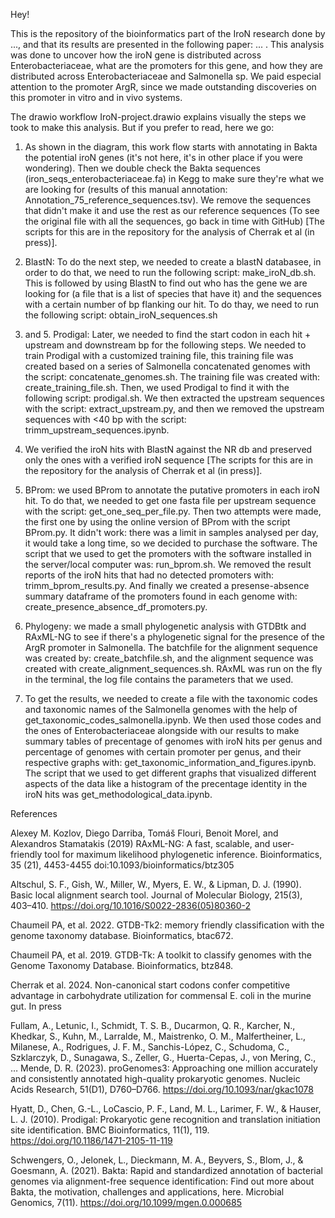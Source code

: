 Hey!

This is the repository of the bioinformatics part of the IroN research done by ..., and that its results are presented in the following paper: ... . This analysis was done to uncover how the iroN gene is distributed across Enterobacteriaceae, what are the promoters for this gene, and how they are distributed across Enterobacteriaceae and Salmonella sp. We paid especial attention to the promoter ArgR, since we made outstanding discoveries on this promoter in vitro and in vivo systems.

The drawio workflow IroN-project.drawio explains visually the steps we took to make this analysis. But if you prefer to read, here we go:

1. As shown in the diagram, this work flow starts with annotating in Bakta the potential iroN genes (it's not here, it's in other place if you were wondering). Then we double check the Bakta sequences (iron_seqs_enterobacteriaceae.fa) in Kegg to make sure they're what we are looking for (results of this manual annotation: Annotation_75_reference_sequences.tsv). We remove the sequences that didn't make it and use the rest as our reference sequences (To see the original file with all the sequences, go back in time with GitHub) [The scripts for this are in the repository for the analysis of Cherrak et al (in press)].

2. BlastN: To do the next step, we needed to create a blastN databasee, in order to do that, we need to run the following script: make_iroN_db.sh.
This is followed by using BlastN to find out who has the gene we are looking for (a file that is a list of species that have it) and the sequences with a certain number of bp flanking our hit. To do thay, we need to run the following script: obtain_iroN_sequences.sh

3. and 5. Prodigal: Later, we needed to find the start codon in each hit + upstream and downstream bp for the following steps. We needed to train Prodigal with a customized training file, this training file was created based on a series of Salmonella concatenated genomes with the script: concatenate_genomes.sh. The training file was created with: create_training_file.sh. Then, we used Prodigal to find it with the following script: prodigal.sh. We then extracted the upstream sequences with the script: extract_upstream.py, and then we removed the upstream sequences with <40 bp with the script: trimm_upstream_sequences.ipynb.

4. We verified the iroN hits with BlastN against the NR db and preserved only the ones with a verified iroN sequence [The scripts for this are in the repository for the analysis of Cherrak et al (in press)].

6. BProm: we used BProm to annotate the putative promoters in each iroN hit. To do that, we needed to get one fasta file per upstream sequence with the script: get_one_seq_per_file.py. Then two attempts were made, the first one by using the online version of BProm with the script BProm.py. It didn't work: there was a limit in samples analysed per day, it would take a long time, so we decided to purchase the software. The script that we used to get the promoters with the software installed in the server/local computer was: run_bprom.sh. We removed the result reports of the iroN hits that had no detected promoters with: trimm_bprom_results.py. And finally we created a presense-absence summary dataframe of the promoters found in each genome with: create_presence_absence_df_promoters.py.

7. Phylogeny: we made a small phylogenetic analysis with GTDBtk and RAxML-NG to see if there's a phylogenetic signal for the presence of the ArgR promoter in Salmonella. The batchfile for the alignment sequence was created by: create_batchfile.sh, and the alignment sequence was created with create_alignment_sequences.sh. RAxML was run on the fly in the terminal, the log file contains the parameters that we used.

8. To get the results, we needed to create a file with the taxonomic codes and taxonomic names of the Salmonella genomes with the help of get_taxonomic_codes_salmonella.ipynb. We then used those codes and the ones of Enterobacteriaceae alongside with our results to make summary tables of precentage of genomes with iroN hits per genus and percentage of genomes with certain promoter per genus, and their respective graphs with: get_taxonomic_information_and_figures.ipynb. The script that we used to get different graphs that visualized different aspects of the data like a histogram of the precentage identity in the iroN hits was get_methodological_data.ipynb.



References

Alexey M. Kozlov, Diego Darriba, Tomáš Flouri, Benoit Morel, and Alexandros Stamatakis (2019) RAxML-NG: A fast, scalable, and user-friendly tool for maximum likelihood phylogenetic inference. Bioinformatics, 35 (21), 4453-4455 doi:10.1093/bioinformatics/btz305

Altschul, S. F., Gish, W., Miller, W., Myers, E. W., & Lipman, D. J. (1990). Basic local alignment search tool. Journal of Molecular Biology, 215(3), 403–410. https://doi.org/10.1016/S0022-2836(05)80360-2

Chaumeil PA, et al. 2022. GTDB-Tk2: memory friendly classification with the genome taxonomy database. Bioinformatics, btac672.

Chaumeil PA, et al. 2019. GTDB-Tk: A toolkit to classify genomes with the Genome Taxonomy Database. Bioinformatics, btz848.

Cherrak et al. 2024. Non-canonical start codons confer competitive advantage in carbohydrate
utilization for commensal E. coli in the murine gut. In press

Fullam, A., Letunic, I., Schmidt, T. S. B., Ducarmon, Q. R., Karcher, N., Khedkar, S., Kuhn, M., Larralde, M., Maistrenko, O. M., Malfertheiner, L., Milanese, A., Rodrigues, J. F. M., Sanchis-López, C., Schudoma, C., Szklarczyk, D., Sunagawa, S., Zeller, G., Huerta-Cepas, J., von Mering, C., … Mende, D. R. (2023). proGenomes3: Approaching one million accurately and consistently annotated high-quality prokaryotic genomes. Nucleic Acids Research, 51(D1), D760–D766. https://doi.org/10.1093/nar/gkac1078

Hyatt, D., Chen, G.-L., LoCascio, P. F., Land, M. L., Larimer, F. W., & Hauser, L. J. (2010). Prodigal: Prokaryotic gene recognition and translation initiation site identification. BMC Bioinformatics, 11(1), 119. https://doi.org/10.1186/1471-2105-11-119

Schwengers, O., Jelonek, L., Dieckmann, M. A., Beyvers, S., Blom, J., & Goesmann, A. (2021). Bakta: Rapid and standardized annotation of bacterial genomes via alignment-free sequence identification: Find out more about Bakta, the motivation, challenges and applications, here. Microbial Genomics, 7(11). https://doi.org/10.1099/mgen.0.000685